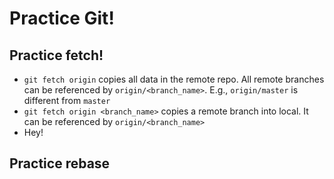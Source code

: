 # Practice Git!

## Practice fetch!
* `git fetch origin` copies all data in the remote repo. All remote branches can be referenced by `origin/<branch_name>`. E.g., `origin/master` is different from `master`
* `git fetch origin <branch_name>` copies a remote branch into local. It can be referenced by `origin/<branch_name>`
* Hey!

## Practice rebase

